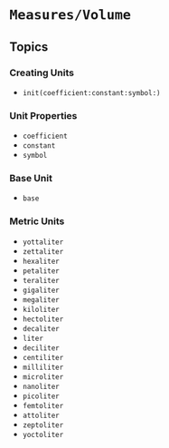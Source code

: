 # ``Measures/Volume``

## Topics

### Creating Units

- ``init(coefficient:constant:symbol:)``

### Unit Properties

- ``coefficient``
- ``constant``
- ``symbol``

### Base Unit

- ``base``

### Metric Units

- ``yottaliter``
- ``zettaliter``
- ``hexaliter``
- ``petaliter``
- ``teraliter``
- ``gigaliter``
- ``megaliter``
- ``kiloliter``
- ``hectoliter``
- ``decaliter``
- ``liter``
- ``deciliter``
- ``centiliter``
- ``milliliter``
- ``microliter``
- ``nanoliter``
- ``picoliter``
- ``femtoliter``
- ``attoliter``
- ``zeptoliter``
- ``yoctoliter``
